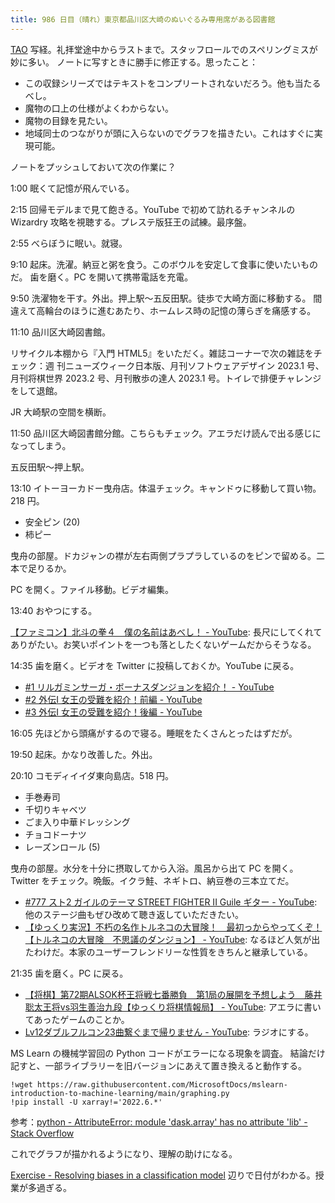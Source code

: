 ```yaml
---
title: 986 日目（晴れ）東京都品川区大崎のぬいぐるみ専用席がある図書館
---
```


[TAO](https://www.youtube.com/playlist?list=PLYnPhfZ3IEC3Slz63ehyrXf3t9TRB0qCd)
写経。礼拝堂途中からラストまで。スタッフロールでのスペリングミスが妙に多い。
ノートに写すときに勝手に修正する。思ったこと：

* この収録シリーズではテキストをコンプリートされないだろう。他も当たるべし。
* 魔物の口上の仕様がよくわからない。
* 魔物の目録を見たい。
* 地域同士のつながりが頭に入らないのでグラフを描きたい。これはすぐに実現可能。

ノートをプッシュしておいて次の作業に？

1:00 眠くて記憶が飛んでいる。

2:15 回帰モデルまで見て飽きる。YouTube で初めて訪れるチャンネルの
Wizardry 攻略を視聴する。プレステ版狂王の試練。最序盤。

2:55 べらぼうに眠い。就寝。

9:10 起床。洗濯。納豆と粥を食う。このボウルを安定して食事に使いたいものだ。
歯を磨く。PC を開いて携帯電話を充電。

9:50 洗濯物を干す。外出。押上駅～五反田駅。徒歩で大崎方面に移動する。
間違えて高輪台のほうに進むあたり、ホームレス時の記憶の薄らぎを痛感する。

11:10 品川区大崎図書館。
<blockquote class="twitter-tweet"
  data-conversation="none"
  data-media-max-width="480" data-theme="dark" data-align="center">
<a href="https://twitter.com/showa_yojyo/status/1611599642181107713"></a>
</blockquote>

リサイクル本棚から『入門 HTML5』をいただく。雑誌コーナーで次の雑誌をチェック：週
刊ニューズウィーク日本版、月刊ソフトウェアデザイン 2023.1 号、月刊将棋世界
2023.2 号、月刊散歩の達人 2023.1 号。トイレで排便チャレンジをして退館。

JR 大崎駅の空間を横断。

11:50 品川区大崎図書館分館。こちらもチェック。アエラだけ読んで出る感じになってしまう。

五反田駅～押上駅。

13:10 イトーヨーカドー曳舟店。体温チェック。キャンドゥに移動して買い物。218 円。

* 安全ピン (20)
* 柿ピー

曳舟の部屋。ドカジャンの襟が左右両側プラプラしているのをピンで留める。二本で足りるか。

PC を開く。ファイル移動。ビデオ編集。

13:40 おやつにする。

[【ファミコン】北斗の拳４　僕の名前はあべし！ - YouTube](https://www.youtube.com/watch?v=KvqrvWCI6gk):
長尺にしてくれてありがたい。お笑いポイントを一つも落としたくないゲームだからそうなる。

14:35 歯を磨く。ビデオを Twitter に投稿しておくか。YouTube に戻る。

* [&#x23;1 リルガミンサーガ・ボーナスダンジョンを紹介！ - YouTube](https://www.youtube.com/watch?v=Tsef7g9CWGY)
* [&#x23;2 外伝Ⅰ 女王の受難を紹介！前編 - YouTube](https://www.youtube.com/watch?v=QAai0xS42y4)
* [&#x23;3 外伝Ⅰ 女王の受難を紹介！後編 - YouTube](https://www.youtube.com/watch?v=P720EKc6pNU)

16:05 先ほどから頭痛がするので寝る。睡眠をたくさんとったはずだが。

19:50 起床。かなり改善した。外出。

20:10 コモディイイダ東向島店。518 円。

* 手巻寿司
* 千切りキャベツ
* ごま入り中華ドレッシング
* チョコドーナツ
* レーズンロール (5)

曳舟の部屋。水分を十分に摂取してから入浴。風呂から出て PC を開く。
Twitter をチェック。晩飯。イクラ鮭、ネギトロ、納豆巻の三本立てだ。

* [&#x23;777 スト2 ガイルのテーマ STREET FIGHTER II Guile ギター - YouTube](https://www.youtube.com/watch?v=nhkQcSDoDKw):
  他のステージ曲もぜひ改めて聴き返していただきたい。
* [【ゆっくり実況】不朽の名作トルネコの大冒険！　最初っからやってくぞ！【トルネコの大冒険　不思議のダンジョン】 - YouTube](https://www.youtube.com/watch?v=8kV72feWVC4):
  なるほど人気が出たわけだ。本家のユーザーフレンドリーな性質をきちんと継承している。

21:35 歯を磨く。PC に戻る。

* [【将棋】第72期ALSOK杯王将戦七番勝負　第1局の展開を予想しよう　藤井聡太王将vs羽生善治九段【ゆっくり将棋情報局】 - YouTube](https://www.youtube.com/watch?v=qShfbNDCU3M):
  アエラに書いてあったゲームのことか。
* [Lv12ダブルフルコン23曲繋ぐまで帰りません - YouTube](https://www.youtube.com/watch?v=IN-8SThLWwU):
  ラジオにする。

MS Learn の機械学習回の Python コードがエラーになる現象を調査。
結論だけ記すと、一部ライブラリーを旧バージョンにあえて置き換えると動作する。

```text
!wget https://raw.githubusercontent.com/MicrosoftDocs/mslearn-introduction-to-machine-learning/main/graphing.py
!pip install -U xarray!='2022.6.*'
```

参考：[python - AttributeError: module 'dask.array' has no attribute 'lib' - Stack Overflow](https://stackoverflow.com/questions/73099932/attributeerror-module-dask-array-has-no-attribute-lib)

これでグラフが描かれるようになり、理解の助けになる。

[Exercise - Resolving biases in a classification model](https://learn.microsoft.com/en-us/training/modules/machine-learning-confusion-matrix/5-exercise-resolve-bias)
辺りで日付がわかる。授業が多過ぎる。
